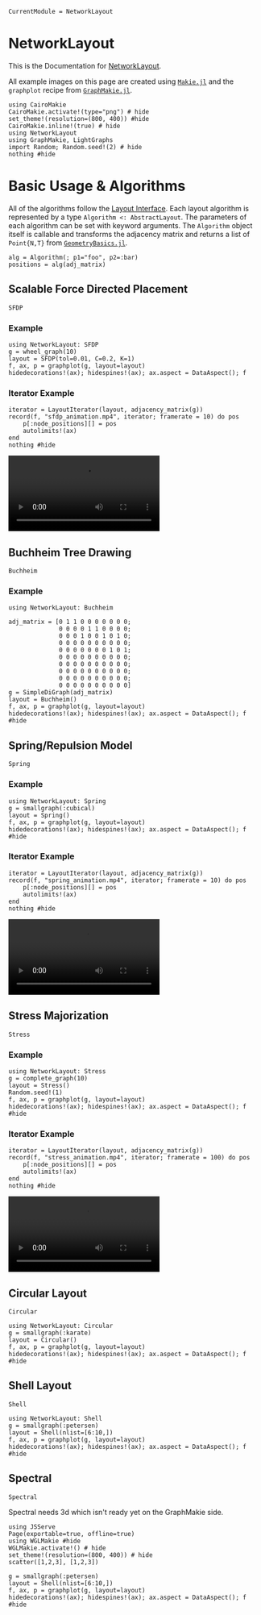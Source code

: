 ```@meta
CurrentModule = NetworkLayout
```

# NetworkLayout
This is the Documentation for [NetworkLayout](https://github.com/JuliaGraphs/NetworkLayout.jl).

All example images on this page are created using [`Makie.jl`](https://github.com/JuliaPlots/Makie.jl) and the `graphplot` recipe from [`GraphMakie.jl`](https://github.com/JuliaPlots/GraphMakie.jl).

```@example layouts
using CairoMakie
CairoMakie.activate!(type="png") # hide
set_theme!(resolution=(800, 400)) #hide
CairoMakie.inline!(true) # hide
using NetworkLayout
using GraphMakie, LightGraphs
import Random; Random.seed!(2) # hide
nothing #hide
```

# Basic Usage & Algorithms
All of the algorithms follow the [Layout Interface](@ref). Each layout algorithm
is represented by a type `Algorithm <: AbstractLayout`. The parameters of each
algorithm can be set with keyword arguments. The `Algorithm` object itself is
callable and transforms the adjacency matrix and returns a list of `Point{N,T}` from [`GeometryBasics.jl`](https://github.com/JuliaGeometry/GeometryBasics.jl).

```
alg = Algorithm(; p1="foo", p2=:bar)
positions = alg(adj_matrix)
```

## Scalable Force Directed Placement
```@docs
SFDP
```
### Example
```@example layouts
using NetworkLayout: SFDP
g = wheel_graph(10)
layout = SFDP(tol=0.01, C=0.2, K=1)
f, ax, p = graphplot(g, layout=layout)
hidedecorations!(ax); hidespines!(ax); ax.aspect = DataAspect(); f
```

### Iterator Example
```@example layouts
iterator = LayoutIterator(layout, adjacency_matrix(g))
record(f, "sfdp_animation.mp4", iterator; framerate = 10) do pos
    p[:node_positions][] = pos
    autolimits!(ax)
end
nothing #hide
```
![sfdp animation](sfdp_animation.mp4)

## Buchheim Tree Drawing
```@docs
Buchheim
```
### Example
```@example layouts
using NetworkLayout: Buchheim

adj_matrix = [0 1 1 0 0 0 0 0 0 0;
              0 0 0 0 1 1 0 0 0 0;
              0 0 0 1 0 0 1 0 1 0;
              0 0 0 0 0 0 0 0 0 0;
              0 0 0 0 0 0 0 1 0 1;
              0 0 0 0 0 0 0 0 0 0;
              0 0 0 0 0 0 0 0 0 0;
              0 0 0 0 0 0 0 0 0 0;
              0 0 0 0 0 0 0 0 0 0;
              0 0 0 0 0 0 0 0 0 0]
g = SimpleDiGraph(adj_matrix)
layout = Buchheim()
f, ax, p = graphplot(g, layout=layout)
hidedecorations!(ax); hidespines!(ax); ax.aspect = DataAspect(); f #hide
```

## Spring/Repulsion Model
```@docs
Spring
```
### Example
```@example layouts
using NetworkLayout: Spring
g = smallgraph(:cubical)
layout = Spring()
f, ax, p = graphplot(g, layout=layout)
hidedecorations!(ax); hidespines!(ax); ax.aspect = DataAspect(); f #hide
```
### Iterator Example
```@example layouts
iterator = LayoutIterator(layout, adjacency_matrix(g))
record(f, "spring_animation.mp4", iterator; framerate = 10) do pos
    p[:node_positions][] = pos
    autolimits!(ax)
end
nothing #hide
```
![spring animation](spring_animation.mp4)

## Stress Majorization
```@docs
Stress
```
### Example
```@example layouts
using NetworkLayout: Stress
g = complete_graph(10)
layout = Stress()
Random.seed!(1)
f, ax, p = graphplot(g, layout=layout)
hidedecorations!(ax); hidespines!(ax); ax.aspect = DataAspect(); f #hide
```

### Iterator Example
```@example layouts
iterator = LayoutIterator(layout, adjacency_matrix(g))
record(f, "stress_animation.mp4", iterator; framerate = 100) do pos
    p[:node_positions][] = pos
    autolimits!(ax)
end
nothing #hide
```
![stress animation](stress_animation.mp4)

##  Circular Layout
```@docs
Circular
```
```@example layouts
using NetworkLayout: Circular
g = smallgraph(:karate)
layout = Circular()
f, ax, p = graphplot(g, layout=layout)
hidedecorations!(ax); hidespines!(ax); ax.aspect = DataAspect(); f #hide
```

##  Shell Layout
```@docs
Shell
```
```@example layouts
using NetworkLayout: Shell
g = smallgraph(:petersen)
layout = Shell(nlist=[6:10,])
f, ax, p = graphplot(g, layout=layout)
hidedecorations!(ax); hidespines!(ax); ax.aspect = DataAspect(); f #hide
```

## Spectral
```@docs
Spectral
```
Spectral needs 3d which isn't ready yet on the GraphMakie side.
```
using JSServe
Page(exportable=true, offline=true)
using WGLMakie #hide
WGLMakie.activate!() # hide
set_theme!(resolution=(800, 400)) # hide
scatter([1,2,3], [1,2,3])
```
```
g = smallgraph(:petersen)
layout = Shell(nlist=[6:10,])
f, ax, p = graphplot(g, layout=layout)
hidedecorations!(ax); hidespines!(ax); ax.aspect = DataAspect(); f #hide
```
